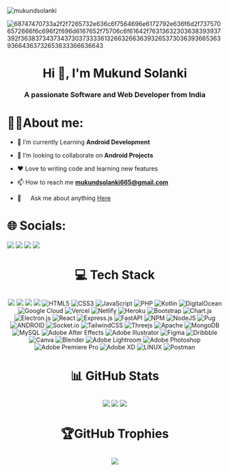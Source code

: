 <p align="left"> <img src="https://komarev.com/ghpvc/?username=mukundsolanki&label=Profile%20views&color=0e75b6&style=flat" alt="mukundsolanki" /> </p>

![68747470733a2f2f7265732e636c6f7564696e6172792e636f6d2f7375706572666f6c696f2f696d6167652f75706c6f61642f76313632303638393937392f363837343734373037333361326632663639326537303639366536393664363732653633366636643](https://github.com/mukundsolanki/mukundsolanki/assets/114515612/ef52c440-e0be-4158-912f-dfde6f85dde5)


<h1 align="center">Hi 👋, I'm Mukund Solanki</h1>
<h3 align="center">A passionate Software and Web Developer from India</h3>

# 👨‍💻About me:

- 🔭 I’m currently Learning **Android Development**

- 👯 I’m looking to collaborate on **Android Projects**

- ❤️ Love to writing code and learning new features

- 📫 How to reach me **mukundsolanki665@gmail.com**
 
- 💬   Ask me about anything <a href="https://github.com/mukundsolanki/mukundsolanki/mukundsolanki">Here</a>


# 🌐 Socials:
<p align="left">
<a target="_blank"href="https://www.linkedin.com/in/mukund-solanki-10a558250/"><img src="https://img.shields.io/badge/linkedin-%230077B5.svg?&style=for-the-badge&logo=linkedin&logoColor=white" /></a>
<a target="_blank"href="https://twitter.com/Mukund_solanki_"><img src="https://img.shields.io/badge/twitter-%231DA1F2.svg?&style=for-the-badge&logo=twitter&logoColor=white" /></a>
<a href="mailto:mukundsolanki665@gmail.com?subject=Hello%20Mukund,%20From%20Github"><img src="https://img.shields.io/badge/gmail-%23D14836.svg?&style=for-the-badge&logo=gmail&logoColor=white" /></a>
<a href="https://www.instagram.com/"><img src="https://img.shields.io/badge/Instagram-E4405F?style=for-the-badge&logo=instagram&logoColor=white" /></a>
</p>

# <p align="center">💻 Tech Stack</p>

<p align="center">
 
<img src="https://img.shields.io/badge/c-%2300599C.svg?style=for-the-badge&logo=c&logoColor=white" />
<img src="https://img.shields.io/badge/c++-%2300599C.svg?style=for-the-badge&logo=c%2B%2B&logoColor=white" />
<img src="https://img.shields.io/badge/python-3670A0?style=for-the-badge&logo=python&logoColor=ffdd54" />
<img src="https://img.shields.io/badge/c-%2300599C.svg?style=for-the-badge&logo=c&logoColor=white" />
<img src="https://img.shields.io/badge/html5-%23E34F26.svg?style=for-the-badge&logo=html5&logoColor=white" alt="HTML5">
<img src="https://img.shields.io/badge/css3-%231572B6.svg?style=for-the-badge&logo=css3&logoColor=white" alt="CSS3">
<img src="https://img.shields.io/badge/javascript-%23323330.svg?style=for-the-badge&logo=javascript&logoColor=%23F7DF1E" alt="JavaScript">
<img src="https://img.shields.io/badge/php-%23777BB4.svg?style=for-the-badge&logo=php&logoColor=white" alt="PHP">
<img src="https://img.shields.io/badge/kotlin-%230095D5.svg?style=for-the-badge&logo=kotlin&logoColor=white" alt="Kotlin">
<img src="https://img.shields.io/badge/DigitalOcean-%230167ff.svg?style=for-the-badge&logo=digitalOcean&logoColor=white" alt="DigitalOcean">
<img src="https://img.shields.io/badge/Google%20Cloud-%234285F4.svg?style=for-the-badge&logo=google-cloud&logoColor=white" alt="Google Cloud">
<img src="https://img.shields.io/badge/vercel-%23000000.svg?style=for-the-badge&logo=vercel&logoColor=white" alt="Vercel">
<img src="https://img.shields.io/badge/netlify-%23000000.svg?style=for-the-badge&logo=netlify&logoColor=#00C7B7" alt="Netlify">
<img src="https://img.shields.io/badge/heroku-%23430098.svg?style=for-the-badge&logo=heroku&logoColor=white" alt="Heroku">
<img src="https://img.shields.io/badge/bootstrap-%23563D7C.svg?style=for-the-badge&logo=bootstrap&logoColor=white" alt="Bootstrap">
<img src="https://img.shields.io/badge/chart.js-F5788D.svg?style=for-the-badge&logo=chart.js&logoColor=white" alt="Chart.js">
<img src="https://img.shields.io/badge/Electron-191970?style=for-the-badge&logo=Electron&logoColor=white" alt="Electron.js">
<img src="https://img.shields.io/badge/react-%2320232a.svg?style=for-the-badge&logo=react&logoColor=%2361DAFB" alt="React">
<img src="https://img.shields.io/badge/express.js-%23404d59.svg?style=for-the-badge&logo=express&logoColor=%2361DAFB" alt="Express.js">
<img src="https://img.shields.io/badge/FastAPI-005571?style=for-the-badge&logo=fastapi" alt="FastAPI">
<img src="https://img.shields.io/badge/NPM-%23000000.svg?style=for-the-badge&logo=npm&logoColor=white" alt="NPM">
<img src="https://img.shields.io/badge/node.js-6DA55F?style=for-the-badge&logo=node.js&logoColor=white" alt="NodeJS">
<img src="https://img.shields.io/badge/Pug-FFF?style=for-the-badge&logo=pug&logoColor=A86454" alt="Pug">
<img src="https://img.shields.io/badge/android-%2320232a.svg?style=for-the-badge&logo=android&logoColor=%a4c639" alt="ANDROID">
<img src="https://img.shields.io/badge/Socket.io-black?style=for-the-badge&logo=socket.io&badgeColor=010101" alt="Socket.io">
<img src="https://img.shields.io/badge/tailwindcss-%2338B2AC.svg?style=for-the-badge&logo=tailwind-css&logoColor=white" alt="TailwindCSS">
<img src="https://img.shields.io/badge/threejs-black?style=for-the-badge&logo=three.js&logoColor=white" alt="Threejs">
<img src="https://img.shields.io/badge/apache-%23D42029.svg?style=for-the-badge&logo=apache&logoColor=white" alt="Apache">
<img src="https://img.shields.io/badge/MongoDB-%234ea94b.svg?style=for-the-badge&logo=mongodb&logoColor=white" alt="MongoDB">
<img src="https://img.shields.io/badge/mysql-%2300f.svg?style=for-the-badge&logo=mysql&logoColor=white" alt="MySQL">
<img src="https://img.shields.io/badge/Adobe%20After%20Effects-9999FF.svg?style=for-the-badge&logo=Adobe%20After%20Effects&logoColor=white" alt="Adobe After Effects">
<img src="https://img.shields.io/badge/adobeillustrator-%23FF9A00.svg?style=for-the-badge&logo=adobeillustrator&logoColor=white" alt="Adobe Illustrator">
<img src="https://img.shields.io/badge/figma-%23F24E1E.svg?style=for-the-badge&logo=figma&logoColor=white" alt="Figma">
<img src="https://img.shields.io/badge/Dribbble-EA4C89?style=for-the-badge&logo=dribbble&logoColor=white" alt="Dribbble">
<img src="https://img.shields.io/badge/Canva-%2300C4CC.svg?style=for-the-badge&logo=Canva&logoColor=white" alt="Canva">
<img src="https://img.shields.io/badge/blender-%23F5792A.svg?style=for-the-badge&logo=blender&logoColor=white" alt="Blender">
<img src="https://img.shields.io/badge/Adobe%20Lightroom-31A8FF.svg?style=for-the-badge&logo=Adobe%20Lightroom&logoColor=white" alt="Adobe Lightroom">
<img src="https://img.shields.io/badge/adobephotoshop-%2331A8FF.svg?style=for-the-badge&logo=adobephotoshop&logoColor=white" alt="Adobe Photoshop">
<img src="https://img.shields.io/badge/Adobe%20Premiere%20Pro-9999FF.svg?style=for-the-badge&logo=Adobe%20Premiere%20Pro&logoColor=white" alt="Adobe Premiere Pro">
<img src="https://img.shields.io/badge/Adobe%20XD-470137?style=for-the-badge&logo=Adobe%20XD&logoColor=#FF61F6" alt="Adobe XD">
<img src="https://img.shields.io/badge/Linux-FCC624?style=for-the-badge&logo=linux&logoColor=black" alt="LINUX">
<img src="https://img.shields.io/badge/Postman-FF6C37?style=for-the-badge&logo=postman&logoColor=white" alt="Postman">
 
</p>


# <p align="center">📊 GitHub Stats </p>
<p align="center">
<img src="https://github-readme-stats.vercel.app/api?username=mukundsolanki&theme=dark&hide_border=true&include_all_commits=false&count_private=false"/> <img src="https://github-readme-streak-stats.herokuapp.com/?user=mukundsolanki&theme=dark&hide_border=true" />
 <img  src="https://github-readme-activity-graph.vercel.app/graph?username=mukundsolanki&bg_color=21232a&color=a8eeff&line=61dafb&point=f0fcff&area=true&hide_border=false" />
 </p>

# <p align="center">🏆GitHub Trophies</p>
<p align="center"><img src="https://github-profile-trophy.vercel.app/?username=mukundsolanki&theme=radical&no-frame=false&no-bg=true&margin-w=4"></p>

<!-- [![Mukund's GitHub Contribution Graph](https://github-readme-activity-graph.cyclic.app/graph?username=mukundsolanki&theme=react-dark)](https://github.com/mukundsolanki/github-readme-activity-graph) -->

<!----![Snake animation](https://github.com/mukundsolanki/mukundsolanki/blob/output/github-contribution-grid-snake.svg)--->
